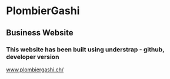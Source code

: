 # PlombierGashi
## Business Website
### This website has been built using understrap - github, developer version 

<a href="https://plombiergashi.ch/">www.plombiergashi.ch/<h1></h1></a>
